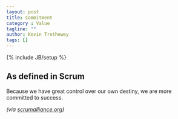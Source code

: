 ```yaml
---
layout: post
title: Commitment
category : Value
tagline: ""
author: Kevin Trethewey
tags: []
---
```

{% include JB/setup %}

## As defined in Scrum
Because we have great control over our own destiny, we are more committed to success.

*(via [scrumalliance.org](https://www.scrumalliance.org/why-scrum/core-scrum-values-roles))*
